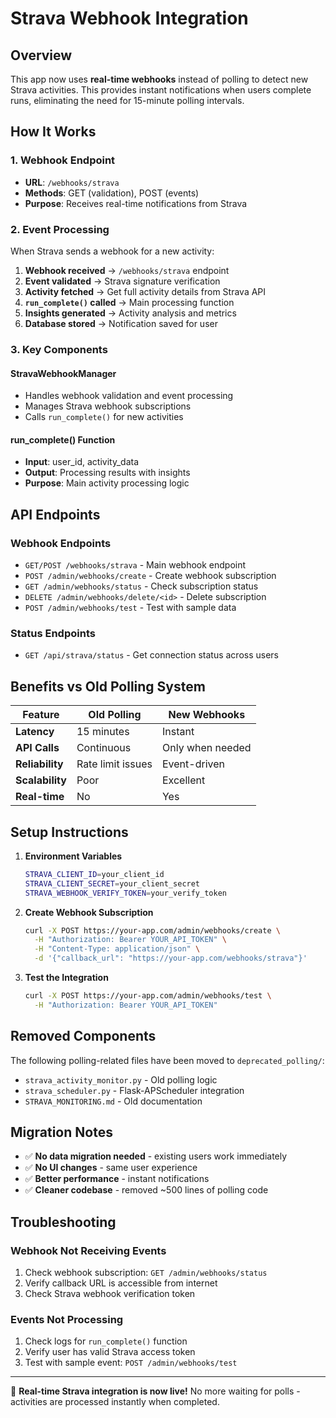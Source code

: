 # Strava Webhook Integration

## Overview
This app now uses **real-time webhooks** instead of polling to detect new Strava activities. This provides instant notifications when users complete runs, eliminating the need for 15-minute polling intervals.

## How It Works

### 1. Webhook Endpoint
- **URL**: `/webhooks/strava`
- **Methods**: GET (validation), POST (events)
- **Purpose**: Receives real-time notifications from Strava

### 2. Event Processing
When Strava sends a webhook for a new activity:
1. **Webhook received** → `/webhooks/strava` endpoint
2. **Event validated** → Strava signature verification
3. **Activity fetched** → Get full activity details from Strava API
4. **`run_complete()` called** → Main processing function
5. **Insights generated** → Activity analysis and metrics
6. **Database stored** → Notification saved for user

### 3. Key Components

#### StravaWebhookManager
- Handles webhook validation and event processing
- Manages Strava webhook subscriptions
- Calls `run_complete()` for new activities

#### run_complete() Function
- **Input**: user_id, activity_data
- **Output**: Processing results with insights
- **Purpose**: Main activity processing logic

## API Endpoints

### Webhook Endpoints
- `GET/POST /webhooks/strava` - Main webhook endpoint
- `POST /admin/webhooks/create` - Create webhook subscription
- `GET /admin/webhooks/status` - Check subscription status
- `DELETE /admin/webhooks/delete/<id>` - Delete subscription
- `POST /admin/webhooks/test` - Test with sample data

### Status Endpoints
- `GET /api/strava/status` - Get connection status across users

## Benefits vs Old Polling System

| Feature | Old Polling | New Webhooks |
|---------|-------------|--------------|
| **Latency** | 15 minutes | Instant |
| **API Calls** | Continuous | Only when needed |
| **Reliability** | Rate limit issues | Event-driven |
| **Scalability** | Poor | Excellent |
| **Real-time** | No | Yes |

## Setup Instructions

1. **Environment Variables**
   ```bash
   STRAVA_CLIENT_ID=your_client_id
   STRAVA_CLIENT_SECRET=your_client_secret
   STRAVA_WEBHOOK_VERIFY_TOKEN=your_verify_token
   ```

2. **Create Webhook Subscription**
   ```bash
   curl -X POST https://your-app.com/admin/webhooks/create \
     -H "Authorization: Bearer YOUR_API_TOKEN" \
     -H "Content-Type: application/json" \
     -d '{"callback_url": "https://your-app.com/webhooks/strava"}'
   ```

3. **Test the Integration**
   ```bash
   curl -X POST https://your-app.com/admin/webhooks/test \
     -H "Authorization: Bearer YOUR_API_TOKEN"
   ```

## Removed Components

The following polling-related files have been moved to `deprecated_polling/`:
- `strava_activity_monitor.py` - Old polling logic
- `strava_scheduler.py` - Flask-APScheduler integration  
- `STRAVA_MONITORING.md` - Old documentation

## Migration Notes

- ✅ **No data migration needed** - existing users work immediately
- ✅ **No UI changes** - same user experience
- ✅ **Better performance** - instant notifications
- ✅ **Cleaner codebase** - removed ~500 lines of polling code

## Troubleshooting

### Webhook Not Receiving Events
1. Check webhook subscription: `GET /admin/webhooks/status`
2. Verify callback URL is accessible from internet
3. Check Strava webhook verification token

### Events Not Processing
1. Check logs for `run_complete()` function
2. Verify user has valid Strava access token
3. Test with sample event: `POST /admin/webhooks/test`

---

🎉 **Real-time Strava integration is now live!** No more waiting for polls - activities are processed instantly when completed.
